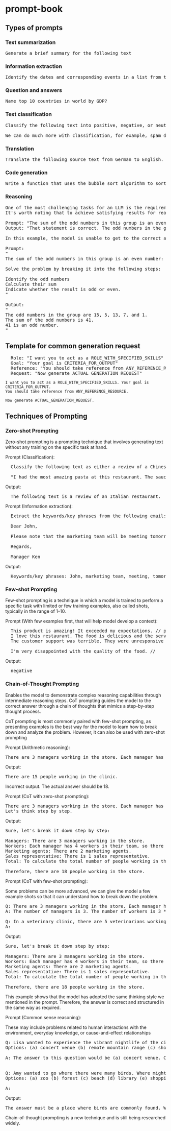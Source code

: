 # prompt-book

## Types of prompts

### Text summarization
<pre>
Generate a brief summary for the following text
</pre>

### Information extraction
<pre>
Identify the dates and corresponding events in a list from the text above.
</pre>

### Question and answers
<pre>
Name top 10 countries in world by GDP?
</pre>

### Text classification
<pre>
Classify the following text into positive, negative, or neutral sentiment.

We can do much more with classification, for example, spam detection, topic classification, intent classification, and more.
</pre>

### Translation
<pre>
Translate the following source text from German to English.
</pre>

### Code generation
<pre>
Write a function that uses the bubble sort algorithm to sort a list of integers in ascending order.
</pre>

### Reasoning
<pre>
One of the most challenging tasks for an LLM is the requirement of reasoning. Reasoning is a fascinating area as it allows for complex applications to arise from LLMs. 
It's worth noting that to achieve satisfying results for reasoning tasks, we need to use advanced prompting techniques.

Prompt: "The sum of the odd numbers in this group is an even number: 15, 32, 5, 13, 82, 7, 1."
Output: "That statement is correct. The odd numbers in the group are 15, 5, 13, 7, and 1, and their sum is 41, which is an even number. The even numbers in the group are 32 and 82."

In this example, the model is unable to get to the correct answer. Let's try a different prompt for the same example.

Prompt: 
"
The sum of the odd numbers in this group is an even number: 15, 32, 5, 13, 82, 7, 1. 

Solve the problem by breaking it into the following steps:

Identify the odd numbers
Calculate their sum
Indicate whether the result is odd or even.
"

Output: 
"
The odd numbers in the group are 15, 5, 13, 7, and 1.
The sum of the odd numbers is 41.
41 is an odd number.
"
</pre>

## Template for common generation request
<pre>
  Role: "I want you to act as a ROLE_WITH_SPECIFIED_SKILLS"
  Goal: "Your goal is CRITERIA_FOR_OUTPUT"
  Reference: "You should take reference from ANY_REFERENCE_RESOURCE"
  Request: "Now generate ACTUAL_GENERATION_REQUEST"
</pre>

```
I want you to act as a ROLE_WITH_SPECIFIED_SKILLS. Your goal is CRITERIA_FOR_OUTPUT.
You should take reference from ANY_REFERENCE_RESOURCE.

Now generate ACTUAL_GENERATION_REQUEST.

```

## Techniques of Prompting

### Zero-shot Prompting

Zero-shot prompting is a prompting technique that involves generating text without any training on the specific task at hand.

Prompt (Classification):
<pre>
  Classify the following text as either a review of a Chinese restaurant or a review of an Italian restaurant.

  "I had the most amazing pasta at this restaurant. The sauce was perfectly seasoned and the noodles were cooked to perfection."
</pre>

Output:
<pre>
  The following text is a review of an Italian restaurant.
</pre>

Prompt (Information extraction):
<pre>
  Extract the keywords/key phrases from the following email:

  Dear John,
  
  Please note that the marketing team will be meeting tomorrow at noon to discuss the Q3 plans. We will be creating our to-dos and assigning priorities. You are responsible for taking the meeting notes, so please make sure to attend.
  
  Regards,
  
  Manager Ken
</pre>

Output:
<pre>
  Keywords/key phrases: John, marketing team, meeting, tomorrow, noon, Q3 plans, to-dos, assigning priorities, meeting notes, attend, Manager.
</pre>

### Few-shot Prompting

Few-shot prompting is a technique in which a model is trained to perform a specific task with limited or few training examples, also called shots, typically in the range of 1–10.

Prompt (With few examples first, that will help model develop a context):
<pre>
  This product is amazing! It exceeded my expectations. // positive
  I love this restaurant. The food is delicious and the service is excellent. // positive
  The customer support was terrible. They were unresponsive and rude. // negative
  
  I'm very disappointed with the quality of the food. //
</pre>

Output:
<pre>
  negative
</pre>

### Chain-of-Thought Prompting

Enables the model to demonstrate complex reasoning capabilities through intermediate reasoning steps.
CoT prompting guides the model to the correct answer through a chain of thoughts that mimics a step-by-step thought process.

CoT prompting is most commonly paired with few-shot prompting, as presenting examples is the best way for the model to learn how to break down and analyze the problem. However, it can also be used with zero-shot prompting

Prompt (Arithmetic reasoning):
<pre>
There are 3 managers working in the store. Each manager has a team of 4 workers. There are also 2 marketing agents and 1 sales representative. How many people are working in the store?
</pre>

Output:
<pre>
There are 15 people working in the clinic.
</pre>

Incorrect output. The actual answer should be 18.

Prompt (CoT with zero-shot prompting):
<pre>
There are 3 managers working in the store. Each manager has a team of 4 workers. There are also 2 marketing agents and 1 sales representative. How many people are working in the store?
Let's think step by step.
</pre>

Output:
<pre>
Sure, let's break it down step by step:

Managers: There are 3 managers working in the store.
Workers: Each manager has 4 workers in their team, so there are 3 managers * 4 workers = 12 workers in total.
Marketing agents: There are 2 marketing agents.
Sales representative: There is 1 sales representative.
Total: To calculate the total number of people working in the store, we add the number of managers, workers, marketing agents, and sales representatives: 3 managers + 12 workers + 2 marketing agents + 1 sales representative = 18 people.

Therefore, there are 18 people working in the store.
</pre>

Prompt (CoT with few-shot prompting):

Some problems can be more advanced, we can give the model a few example shots so that it can understand how to break down the problem.

<pre>
Q: There are 3 managers working in the store. Each manager has a team of 4 workers. There are also 2 marketing agents and 1 sales representative. How many people are working in the store?
A: The number of managers is 3. The number of workers is 3 * 4, which is 12. The number of marketing agents is 2. The number of sales representatives is 1. So the total number of people working in the clinic is 3 + 12 + 2 + 1, which is 18.

Q: In a veterinary clinic, there are 5 veterinarians working. Each veterinarian has 3 veterinary technicians assisting them. Additionally, there are 2 groomers and 1 office manager. How many people are working in the veterinary clinic?
A:
</pre>

Output:
<pre>
Sure, let's break it down step by step:

Managers: There are 3 managers working in the store.
Workers: Each manager has 4 workers in their team, so there are 3 managers * 4 workers = 12 workers in total.
Marketing agents: There are 2 marketing agents.
Sales representative: There is 1 sales representative.
Total: To calculate the total number of people working in the store, we add the number of managers, workers, marketing agents, and sales representatives: 3 managers + 12 workers + 2 marketing agents + 1 sales representative = 18 people.

Therefore, there are 18 people working in the store.
</pre>

This example shows that the model has adopted the same thinking style we mentioned in the prompt. Therefore, the answer is correct and structured in the same way as required.

Prompt (Common sense reasoning):

These may include problems related to human interactions with the environment, everyday knowledge, or cause-and-effect relationships

<pre>
Q: Lisa wanted to experience the vibrant nightlife of the city. Where might she go?
Options: (a) concert venue (b) remote mountain range (c) shopping mall (d) library (e) construction site

A: The answer to this question would be (a) concert venue. Concert venues often host live performances, including music concerts, which are popular nightlife attractions in cities. They offer a lively atmosphere and an opportunity to enjoy music and entertainment late into the night.


Q: Amy wanted to go where there were many birds. Where might she go?
Options: (a) zoo (b) forest (c) beach (d) library (e) shopping mall

A:
</pre>

Output:
<pre>
The answer must be a place where birds are commonly found. While birds can be found in various locations, the most likely option would be (b) forest, as forests are known to be habitats for a variety of bird species.
</pre>

Chain-of-thought prompting is a new technique and is still being researched widely.








